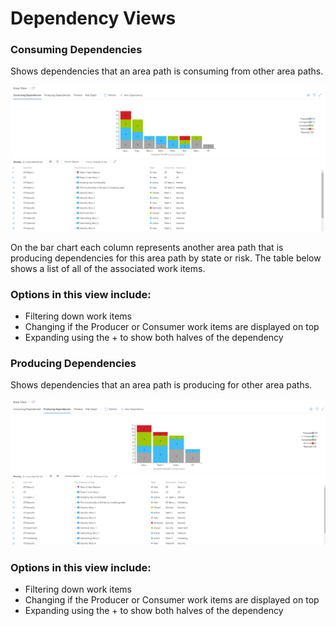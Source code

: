 # Dependency Views

### Consuming Dependencies
Shows dependencies that an area path is consuming from other area paths.

![ConsumingView](../images/Consuming.png)

On the bar chart each column represents another area path that is producing dependencies for this area path by state or risk.  The table below shows a list of all of the associated work items.

### Options in this view include:
- Filtering down work items
- Changing if the Producer or Consumer work items are displayed on top
- Expanding using the + to show both halves of the dependency

### Producing Dependencies
Shows dependencies that an area path is producing for other area paths.

![Dependency Tracker](../images/Producing.png)

### Options in this view include:
- Filtering down work items
- Changing if the Producer or Consumer work items are displayed on top
- Expanding using the + to show both halves of the dependency